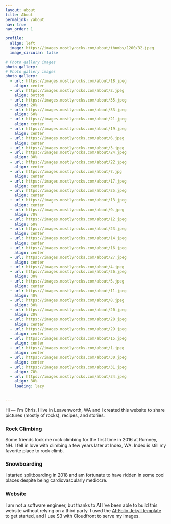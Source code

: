 ```yaml
---
layout: about
title: About
permalink: /about
nav: true
nav_order: 1

profile:
  align: left
  image: https://images.mostlyrocks.com/about/thumbs/1200/32.jpeg
  image_circular: false

# Photo gallery images
photo_gallery:
# Photo gallery images
photo_gallery:
  - url: https://images.mostlyrocks.com/about/18.jpeg
    align: center
  - url: https://images.mostlyrocks.com/about/2.jpeg
    align: bottom
  - url: https://images.mostlyrocks.com/about/35.jpeg
    align: 20%
  - url: https://images.mostlyrocks.com/about/33.jpeg
    align: 60%
  - url: https://images.mostlyrocks.com/about/21.jpeg
    align: center
  - url: https://images.mostlyrocks.com/about/19.jpeg
    align: center
  - url: https://images.mostlyrocks.com/about/6.jpeg
    align: center
  - url: https://images.mostlyrocks.com/about/3.jpeg
  - url: https://images.mostlyrocks.com/about/24.jpeg
    align: 80%
  - url: https://images.mostlyrocks.com/about/22.jpeg
    align: center
  - url: https://images.mostlyrocks.com/about/7.jpg
    align: center
  - url: https://images.mostlyrocks.com/about/17.jpeg
    align: center
  - url: https://images.mostlyrocks.com/about/25.jpeg
    align: center
  - url: https://images.mostlyrocks.com/about/13.jpeg
    align: center
  - url: https://images.mostlyrocks.com/about/9.jpeg
    align: 70%
  - url: https://images.mostlyrocks.com/about/12.jpeg
    align: 60%
  - url: https://images.mostlyrocks.com/about/23.jpeg
    align: center
  - url: https://images.mostlyrocks.com/about/14.jpeg
    align: center
  - url: https://images.mostlyrocks.com/about/16.jpeg
    align: center
  - url: https://images.mostlyrocks.com/about/27.jpeg
    align: center
  - url: https://images.mostlyrocks.com/about/4.jpeg
  - url: https://images.mostlyrocks.com/about/26.jpeg
    align: 30%
  - url: https://images.mostlyrocks.com/about/5.jpeg
    align: center
  - url: https://images.mostlyrocks.com/about/11.jpeg
    align: 40%
  - url: https://images.mostlyrocks.com/about/8.jpeg
    align: 30%
  - url: https://images.mostlyrocks.com/about/20.jpeg
    align: 20%
  - url: https://images.mostlyrocks.com/about/28.jpeg
    align: center
  - url: https://images.mostlyrocks.com/about/29.jpeg
    align: center
  - url: https://images.mostlyrocks.com/about/15.jpeg
    align: center
  - url: https://images.mostlyrocks.com/about/1.jpeg
    align: center
  - url: https://images.mostlyrocks.com/about/30.jpeg
    align: center
  - url: https://images.mostlyrocks.com/about/31.jpeg
    align: 70%
  - url: https://images.mostlyrocks.com/about/34.jpeg
    align: 80%
    loading: lazy
  

---
```





Hi — I'm Chris. I live in Leavenworth, WA and I created this website to share pictures (mostly of rocks), recipes, and stories.

### Rock Climbing
Some friends took me rock climbing for the first time in 2016 at Rumney, NH. I fell in love with climbing a few years later at Index, WA. Index is still my favorite place to rock climb.

### Snowboarding
I started splitboarding in 2018 and am fortunate to have ridden in some cool places despite being cardiovascularly mediocre.

### Website
I am not a software engineer, but thanks to AI I've been able to build this website without relying on a third party. I used the [Al-Folio Jekyll template](https://github.com/alshedivat/al-folio) to get started, and I use S3 with Cloudfront to serve my images.
